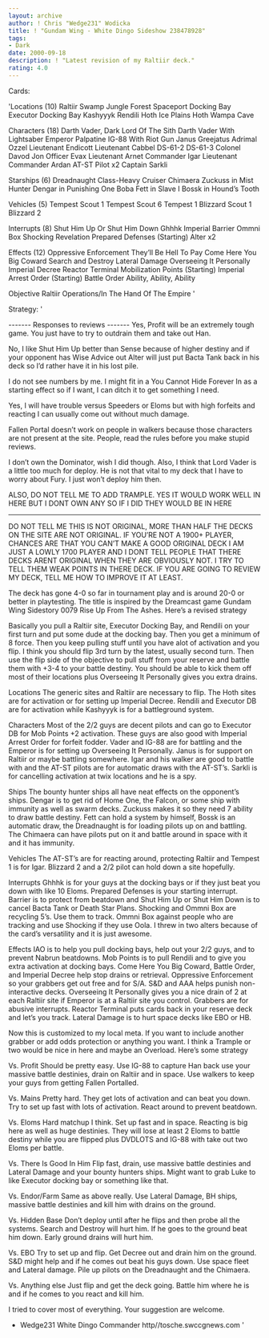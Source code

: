 ```yaml
---
layout: archive
author: ! Chris "Wedge231" Wodicka
title: ! "Gundam Wing - White Dingo Sideshow 238478928"
tags:
- Dark
date: 2000-09-18
description: ! "Latest revision of my Raltiir deck."
rating: 4.0
---
```

Cards: 

'Locations (10)
Raltiir
Swamp
Jungle
Forest
Spaceport Docking Bay
Executor Docking Bay
Kashyyyk
Rendili
Hoth Ice Plains
Hoth Wampa Cave

Characters (18)
Darth Vader, Dark Lord Of The Sith
Darth Vader With Lightsaber
Emperor Palpatine
IG-88 With Riot Gun
Janus Greejatus
Adrimal Ozzel
Lieutenant Endicott
Lieutenant Cabbel
DS-61-2
DS-61-3
Colonel Davod Jon
Officer Evax
Lieutenant Arnet
Commander Igar
Lieutenant Commander Ardan
AT-ST Pilot x2
Captain Sarkli

Starships (6)
Dreadnaught Class-Heavy Cruiser
Chimaera
Zuckuss in Mist Hunter
Dengar in Punishing One
Boba Fett in Slave I
Bossk in Hound’s Tooth

Vehicles (5)
Tempest Scout 1
Tempest Scout 6
Tempest 1
Blizzard Scout 1
Blizzard 2

Interrupts (8)
Shut Him Up Or Shut Him Down
Ghhhk
Imperial Barrier
Ommni Box
Shocking Revelation
Prepared Defenses (Starting)
Alter x2

Effects (12)
Oppressive Enforcement
They’ll Be Hell To Pay
Come Here You Big Coward
Search and Destroy
Lateral Damage
Overseeing It Personally
Imperial Decree
Reactor Terminal
Mobilization Points (Starting)
Imperial Arrest Order (Starting)
Battle Order
Ability, Ability, Ability

Objective
Raltiir Operations/In The Hand Of The Empire '

Strategy: '

------- Responses to reviews -------
Yes, Profit will be an extremely tough game. You just have to try to outdrain them and take out Han.

No, I like Shut Him Up better than Sense because of higher destiny and if your opponent has Wise Advice out Alter will just put Bacta Tank back in his deck so I’d rather have it in his lost pile.

I do not see numbers by me. I might fit in a You Cannot Hide Forever In as a starting effect so if I want, I can ditch it to get something I need.

Yes, I will have trouble versus Speeders or Eloms but with high forfeits and reacting I can usually come out without much damage.

Fallen Portal doesn’t work on people in walkers because those characters are not present at the site. People, read the rules before you make stupid reviews.

I don’t own the Dominator, wish I did though. Also, I think that Lord Vader is a little too much for deploy. He is not that vital to my deck that I have to worry about Fury. I just won’t deploy him then.

ALSO, DO NOT TELL ME TO ADD TRAMPLE. YES IT WOULD WORK WELL IN HERE BUT I DONT OWN ANY SO IF I DID THEY WOULD BE IN HERE

-----------------------------------

DO NOT TELL ME THIS IS NOT ORIGINAL, MORE THAN HALF THE DECKS ON THE SITE ARE NOT ORIGINAL. IF YOU’RE NOT A 1900+ PLAYER, CHANCES ARE THAT YOU CAN’T MAKE A GOOD ORIGINAL DECK I AM JUST A LOWLY 1700 PLAYER AND I DONT TELL PEOPLE THAT THERE DECKS ARENT ORIGINAL WHEN THEY ARE OBVIOUSLY NOT. I TRY TO TELL THEM WEAK POINTS IN THERE DECK. IF YOU ARE GOING TO REVIEW MY DECK, TELL ME HOW TO IMPROVE IT AT LEAST.

The deck has gone 4-0 so far in tournament play and is around 20-0 or better in playtesting. The title is inspired by the Dreamcast game Gundam Wing Sidestory 0079 Rise Up From The Ashes. Here’s a revised strategy

Basically you pull a Raltiir site, Executor Docking Bay, and Rendili on your first turn and put some dude at the docking bay. Then you get a minimum of 8 force. Then you keep pulling stuff until you have alot of activation and you flip. I think you should flip 3rd turn by the latest, usually second turn. Then use the flip side of the objective to pull stuff from your reserve and battle them with +3-4 to your battle destiny. You should be able to kick them off most of their locations plus Overseeing It Personally gives you extra drains.

Locations The generic sites and Raltiir are necessary to flip. The Hoth sites are for activation or for setting up Imperial Decree. Rendili and Executor DB are for activation while Kashyyyk is for a battleground system.

Characters Most of the 2/2 guys are decent pilots and can go to Executor DB for Mob Points +2 activation. These guys are also good with Imperial Arrest Order for forfeit fodder. Vader and IG-88 are for battling and the Emperor is for setting up Overseeing It Personally. Janus is for support on Raltiir or maybe battling somewhere. Igar and his walker are good to battle with and the AT-ST pilots are for automatic draws with the AT-ST’s. Sarkli is for cancelling activation at twix locations and he is a spy.

Ships The bounty hunter ships all have neat effects on the opponent’s ships. Dengar is to get rid of Home One, the Falcon, or some ship with immunity as well as swarm decks. Zuckuss makes it so they need 7 ability to draw battle destiny. Fett can hold a system by himself, Bossk is an automatic draw, the Dreadnaught is for loading pilots up on and battling. The Chimaera can have pilots put on it and battle around in space with it and it has immunity.

Vehicles The AT-ST’s are for reacting around, protecting Raltiir and Tempest 1 is for Igar. Blizzard 2 and a 2/2 pilot can hold down a site hopefully.

Interrupts Ghhhk is for your guys at the docking bays or if they just beat you down with like 10 Eloms. Prepared Defenses is your starting interrupt. Barrier is to protect from beatdown and Shut Him Up or Shut Him Down is to cancel Bacta Tank or Death Star Plans. Shocking and Ommni Box are recycling 5’s. Use them to track. Ommni Box against people who are tracking and use Shocking if they use Oola. I threw in two alters because of the card’s versatility and it is just awesome.

Effects IAO is to help you pull docking bays, help out your 2/2 guys, and to prevent Nabrun beatdowns. Mob Points is to pull Rendili and to give you extra activation at docking bays. Come Here You Big Coward, Battle Order, and Imperial Decree help stop drains or retrieval. Oppressive Enforcement so your grabbers get out free and for S/A. S&D and AAA helps punish non-interactive decks. Overseeing It Personally gives you a nice drain of 2 at each Raltiir site if Emperor is at a Raltiir site you control. Grabbers are for abusive interrupts. Reactor Terminal puts cards back in your reserve deck and let’s you track. Lateral Damage is to hurt space decks like EBO or HB.

Now this is customized to my local meta. If you want to include another grabber or add odds protection or anything you want. I think a Trample or two would be nice in here and maybe an Overload. Here’s some strategy

Vs. Profit
Should be pretty easy. Use IG-88 to capture Han back use your massive battle destinies, drain on Raltiir and in space. Use walkers to keep your guys from getting Fallen Portalled.

Vs. Mains
Pretty hard. They get lots of activation and can beat you down. Try to set up fast with lots of activation. React around to prevent beatdown.

Vs. Eloms
Hard matchup I think. Set up fast and in space. Reacting is big here as well as huge destinies. They will lose at least 2 Eloms to battle destiny while you are flipped plus DVDLOTS and IG-88 with take out two Eloms per battle.

Vs. There Is Good In Him
Flip fast, drain, use massive battle destinies and Lateral Damage and your bounty hunters ships. Might want to grab Luke to like Executor docking bay or something like that.

Vs. Endor/Farm
Same as above really. Use Lateral Damage, BH ships, massive battle destinies and kill him with drains on the ground.

Vs. Hidden Base
Don’t deploy until after he flips and then probe all the systems. Search and Destroy will hurt him. If he goes to the ground beat him down. Early ground drains will hurt him.

Vs. EBO
Try to set up and flip. Get Decree out and drain him on the ground. S&D might help and if he comes out beat his guys down. Use space fleet and Lateral damage. Pile up pilots on the Dreadnaught and the Chimaera.

Vs. Anything else
Just flip and get the deck going. Battle him where he is and if he comes to you react and kill him.

I tried to cover most of everything. Your suggestion are welcome.

- Wedge231 White Dingo Commander
http//tosche.swccgnews.com		'